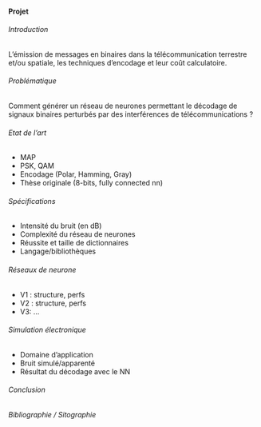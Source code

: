 #### Projet

###### Introduction
L’émission de messages en binaires dans la télécommunication terrestre et/ou spatiale, les techniques d’encodage et leur coût calculatoire.
###### Problématique	
Comment générer un réseau de neurones permettant le décodage de signaux binaires perturbés par des interférences de télécommunications ?
###### Etat de l’art
- MAP
- PSK, QAM
- Encodage (Polar, Hamming, Gray)
- Thèse originale (8-bits, fully connected nn)
###### Spécifications
- Intensité du bruit (en dB)
- Complexité du réseau de neurones
- Réussite et taille de dictionnaires
- Langage/bibliothèques
###### Réseaux de neurone
- V1 : structure, perfs
- V2 : structure, perfs
- V3: …
###### Simulation électronique
- Domaine d’application
- Bruit simulé/apparenté
- Résultat du décodage avec le NN
###### Conclusion
###### Bibliographie / Sitographie

